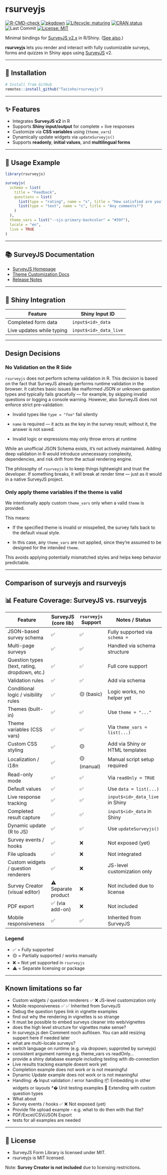 
# rsurveyjs

[![R-CMD-check](https://github.com/Tazinho/rsurveyjs/actions/workflows/R-CMD-check.yaml/badge.svg)](https://github.com/Tazinho/rsurveyjs/actions/workflows/R-CMD-check.yaml)
[![pkgdown](https://github.com/Tazinho/rsurveyjs/actions/workflows/pkgdown.yaml/badge.svg)](https://Tazinho.github.io/rsurveyjs/)
[![Lifecycle:
maturing](https://img.shields.io/badge/lifecycle-maturing-blue.svg)](https://lifecycle.r-lib.org/articles/stages.html)
[![CRAN
status](https://www.r-pkg.org/badges/version/rsurveyjs)](https://CRAN.R-project.org/package=rsurveyjs)
![Last
Commit](https://img.shields.io/github/last-commit/Tazinho/rsurveyjs.svg)
[![License:
MIT](https://img.shields.io/badge/license-MIT-blue.svg)](LICENSE)

Minimal bindings for [SurveyJS v2.x](https://surveyjs.io/) in R/Shiny.
([See also](https://app.unpkg.com/survey-core@2.2.6/files/i18n).)

**rsurveyjs** lets you render and interact with fully customizable
surveys, forms and quizzes in Shiny apps using
[SurveyJS](https://surveyjs.io/) v2.

------------------------------------------------------------------------

## 🚀 Installation

``` r
# Install from GitHub
remotes::install_github("Tazinho/rsurveyjs")
```

------------------------------------------------------------------------

## ✨ Features

- Integrates **SurveyJS v2** in R
- Supports **Shiny input/output** for complete + live responses
- Customize via **CSS variables** using (`theme_vars`)
- Dynamically update widgets via `updateSurveyjs()`
- Supports **readonly**, **initial values**, and **multilingual forms**

------------------------------------------------------------------------

## 🔧 Usage Example

``` r
library(rsurveyjs)

surveyjs(
  schema = list(
    title = "Feedback",
    questions = list(
      list(type = "rating", name = "s", title = "How satisfied are you?"),
      list(type = "text", name = "c", title = "Any comments?")
    )
  ),
  theme_vars = list("--sjs-primary-backcolor" = "#39f"),
  locale = "en",
  live = TRUE
)
```

------------------------------------------------------------------------

## 📚 SurveyJS Documentation

- [SurveyJS Homepage](https://surveyjs.io/)
- [Theme Customization
  Docs](https://surveyjs.io/survey-creator/documentation/theme-editor)
- [Release Notes](https://surveyjs.io/stay-updated/release-notes)

------------------------------------------------------------------------

## 🧪 Shiny Integration

| Feature                   | Shiny Input ID         |
|---------------------------|------------------------|
| Completed form data       | `input$<id>_data`      |
| Live updates while typing | `input$<id>_data_live` |

------------------------------------------------------------------------

## Design Decisions

### No Validation on the R Side

`rsurveyjs` does not perform schema validation in R. This decision is
based on the fact that SurveyJS already performs runtime validation in
the browser. It catches basic issues like malformed JSON or unknown
question types and typically fails gracefully — for example, by skipping
invalid questions or logging a console warning. However, also SurveyJS
does not enforce strict pre-validation:

- Invalid types like `type = "foo"` fail silently

- `name` is required — it acts as the key in the survey result; without
  it, the answer is not saved.

- Invalid logic or expressions may only throw errors at runtime

While an unofficial JSON Schema exists, it’s not actively maintained.
Adding deep validation in R would introduce unnecessary complexity,
dependencies, and risk drift from the actual rendering engine.

The philosophy of `rsurveyjs` is to keep things lightweight and trust
the developer. If something breaks, it will break at render time — just
as it would in a native SurveyJS project.

### Only apply theme variables if the theme is valid

We intentionally apply custom `theme_vars` only when a valid `theme` is
provided.

This means:

- If the specified theme is invalid or misspelled, the survey falls back
  to the default visual style.

- In this case, any `theme_vars` are not applied, since they’re assumed
  to be designed for the intended `theme`.

This avoids applying potentially mismatched styles and helps keep
behavior predictable.

------------------------------------------------------------------------

## Comparison of surveyjs and rsurveyjs

## 📊 Feature Coverage: SurveyJS vs. rsurveyjs

| Feature | SurveyJS (core lib) | `rsurveyjs` Support | Notes / Status |
|----|----|----|----|
| JSON-based survey schema | ✅ | ✅ | Fully supported via `schema =` |
| Multi-page surveys | ✅ | ✅ | Handled via schema structure |
| Question types (text, rating, dropdown, etc.) | ✅ | ✅ | Full core support |
| Validation rules | ✅ | ✅ | Add via schema |
| Conditional logic / visibility rules | ✅ | 🟡 (basic) | Logic works, no helper yet |
| Themes (built-in) | ✅ | ✅ | Use `theme = "..."` |
| Theme variables (CSS vars) | ✅ | ✅ | Via `theme_vars = list(...)` |
| Custom CSS styling | ✅ | 🟡 | Add via Shiny or HTML templates |
| Localization / i18n | ✅ | 🟡 (manual) | Manual script setup required |
| Read-only mode | ✅ | ✅ | Via `readOnly = TRUE` |
| Default values | ✅ | ✅ | Use `data = list(...)` |
| Live response tracking | ✅ | ✅ | `input$<id>_data_live` in Shiny |
| Completed result capture | ✅ | ✅ | `input$<id>_data` in Shiny |
| Dynamic update (R to JS) | ✅ | ✅ | Use `updateSurveyjs()` |
| Survey events / hooks | ✅ | ❌ | Not exposed (yet) |
| File uploads | ✅ | ❌ | Not integrated |
| Custom widgets / question renderers | ✅ | ❌ | JS-level customization only |
| Survey Creator (visual editor) | ⚠️ Separate product | ❌ | Not included due to license |
| PDF export | ✅ (via add-on) | ❌ | Not included |
| Mobile responsiveness | ✅ | ✅ | Inherited from SurveyJS |

### Legend

- ✅ = Fully supported
- 🟡 = Partially supported / works manually
- ❌ = Not yet supported in `rsurveyjs`
- ⚠️ = Separate licensing or package

------------------------------------------------------------------------

## Known limitations so far

- Custom widgets / question renderers ✅ ❌ JS-level customization only
- Mobile responsiveness ✅ ✅ Inherited from SurveyJS
- Debug the question types link in vignette examples
- find out why the rendering in vignettes is so strange
- It must be possible to embed surveys cleaner into web/vignettes
- does the high level structure for vignettes make sense?
- In surveyjs.js den Comment noch auflösen. You can add resizing suppert
  here if needed later
- what are multi-locale surveys?
- switch language on runtime (e.g. via dropown; supproted by surveyjs)
- consistent argument naming e.g. theme_vars vs readOnly…
- provide a shiny database example including testing with db-connection
- Live results tracking example doesnt work yet
- Completion example does not work or is not meaningful
- Dynamic Update example does not work or is not meaningful
- Handling: 📥 Input validation / error handling 📦 Embedding in other
  widgets or layouts \*� Unit testing examples 🧩 Extending with custom
  question types
- What about
- Survey events / hooks ✅ ❌ Not exposed (yet)
- Provide file upload example - e.g. what to do then with that file?
- PDF/Excel/CSV/JSON Export
- tests for all examples are needed

------------------------------------------------------------------------

## 🪪 License

- SurveyJS Form Library is licensed under MIT.
- rsurveyjs is MIT licensed.

Note: **Survey Creator is not included** due to licensing restrictions.

